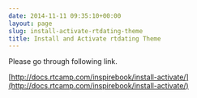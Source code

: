 ```yaml
---
date: 2014-11-11 09:35:10+00:00
layout: page
slug: install-activate-rtdating-theme
title: Install and Activate rtdating Theme
---
```


Please go through following link.

[http://docs.rtcamp.com/inspirebook/install-activate/](http://docs.rtcamp.com/inspirebook/install-activate/)



